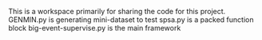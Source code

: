 This is a workspace primarily for sharing the code for this project.
GENMIN.py is generating mini-dataset to test
spsa.py is a packed function block
big-event-supervise.py is the main framework
